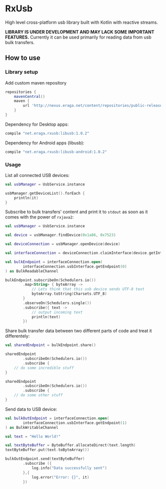 # RxUsb
High level cross-platform usb library built with Kotlin with reactive streams.

**LIBRARY IS UNDER DEVELOPMENT AND MAY LACK SOME IMPORTANT FEATURES.** Currently it can be used primarily for reading data from usb bulk transfers. 

## How to use

### Library setup 

Add custom maven repository
```gradle
repositories {
    mavenCentral()
    maven {
        url 'http://nexus.eraga.net/content/repositories/public-releases/'
    }
}
```

Dependency for Desktop apps:
```gradle
compile "net.eraga.rxusb:libusb:1.0.2"
```

Dependency for Android apps (libusb):

```gradle
compile "net.eraga.rxusb:libusb-android:1.0.2"
```

### Usage 

List all connected USB devices:
```kotlin
val usbManager = UsbService.instance

usbManager.getDeviceList().forEach {
    println(it)
}
```

Subscribe to bulk transfers' content and print it to `stdout` as soon as it comes with the power of `rxjava2`:
```kotlin
val usbManager = UsbService.instance

val device = usbManager.findDevice(0x1a86, 0x7523)

val deviceConnection = usbManager.openDevice(device)

val interfaceConnection = deviceConnection.claimInterface(device.getInterface(0))

val bulkEndpoint = interfaceConnection.open(
        interfaceConnection.usbInterface.getEndpoint(0)
) as BulkReadableChannel

bulkEndpoint.subscribeOn(Schedulers.io())
        .map<String> { byteArray ->
            // Lets think that this usb device sends UTF-8 text
            byteArray.toString(Charsets.UTF_8)
        }
        .observeOn(Schedulers.single())
        .subscribe({ text ->
            // output incoming text
            println(text)
        })
```

Share bulk transfer data between two different parts of code and treat it differentely: 
```kotlin
val sharedEndpoint = bulkEndpoint.share()

sharedEndpoint
        .subscribeOn(Schedulers.io())
        .subscribe {
    // do some incredible stuff
}

sharedEndpoint
        .subscribeOn(Schedulers.io())
        .subscribe {
    // do some other stuff
}
```

Send data to USB device:
```kotlin
val bulkOutEndpoint = interfaceConnection.open(
        interfaceConnection.usbInterface.getEndpoint(1)
) as BulkWritableChannel

val text = "Hello World!"

val textByteBuffer = ByteBuffer.allocateDirect(text.length)
textByteBuffer.put(text.toByteArray())

bulkOutEndpoint.send(textByteBuffer)
        .subscribe ({
            log.info("Data successfully sent")
        },{
            log.error("Error: {}", it)
        })

```
